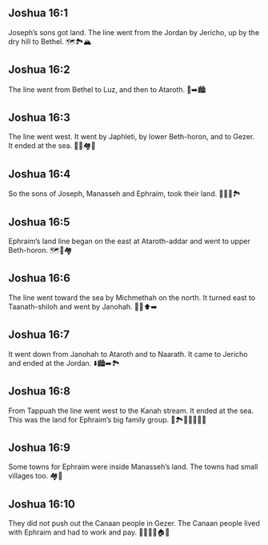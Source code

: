 ## Joshua 16:1
Joseph’s sons got land. The line went from the Jordan by Jericho, up by the dry hill to Bethel. 🗺️🏞️🏔️
## Joshua 16:2
The line went from Bethel to Luz, and then to Ataroth. 🧭➡️🏙️
## Joshua 16:3
The line went west. It went by Japhleti, by lower Beth-horon, and to Gezer. It ended at the sea. 🧭🌅🏘️🌊
## Joshua 16:4
So the sons of Joseph, Manasseh and Ephraim, took their land. 👨‍👦‍👦🏞️
## Joshua 16:5
Ephraim’s land line began on the east at Ataroth-addar and went to upper Beth-horon. 🗺️🧭🏘️
## Joshua 16:6
The line went toward the sea by Michmethah on the north. It turned east to Taanath-shiloh and went by Janohah. 🧭🌊⬆️➡️
## Joshua 16:7
It went down from Janohah to Ataroth and to Naarath. It came to Jericho and ended at the Jordan. ⬇️🏙️➡️🏞️
## Joshua 16:8
From Tappuah the line went west to the Kanah stream. It ended at the sea. This was the land for Ephraim’s big family group. 🧭🏞️🌊👨‍👩‍👧‍👦
## Joshua 16:9
Some towns for Ephraim were inside Manasseh’s land. The towns had small villages too. 🏘️🏡
## Joshua 16:10
They did not push out the Canaan people in Gezer. The Canaan people lived with Ephraim and had to work and pay. 🧍‍♂️🧍‍♀️🏠💼
